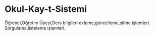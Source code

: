 # Okul-Kay-t-Sistemi
Öğrenci,Öğretim Üyesi,Ders bilgileri ekleme,güncelleme,silme işlemleri. Sorgulama,listeleme işlemleri.
